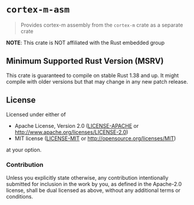 # `cortex-m-asm`

> Provides cortex-m assembly from the `cortex-m` crate as a separate crate

**NOTE**: This crate is NOT affiliated with the Rust embedded group

## Minimum Supported Rust Version (MSRV)

This crate is guaranteed to compile on stable Rust 1.38 and up. It might compile with older versions but that may change in any new patch release.

## License

Licensed under either of

- Apache License, Version 2.0 ([LICENSE-APACHE](LICENSE-APACHE) or
  http://www.apache.org/licenses/LICENSE-2.0)
- MIT license ([LICENSE-MIT](LICENSE-MIT) or http://opensource.org/licenses/MIT)

at your option.

### Contribution

Unless you explicitly state otherwise, any contribution intentionally submitted for inclusion in the
work by you, as defined in the Apache-2.0 license, shall be dual licensed as above, without any
additional terms or conditions.
